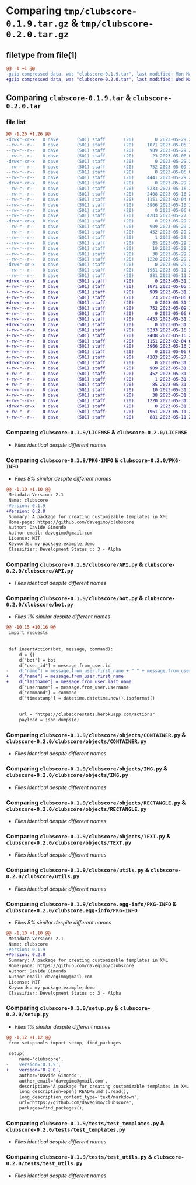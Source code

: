 # Comparing `tmp/clubscore-0.1.9.tar.gz` & `tmp/clubscore-0.2.0.tar.gz`

## filetype from file(1)

```diff
@@ -1 +1 @@
-gzip compressed data, was "clubscore-0.1.9.tar", last modified: Mon May 29 22:28:21 2023, max compression
+gzip compressed data, was "clubscore-0.2.0.tar", last modified: Wed May 31 14:51:47 2023, max compression
```

## Comparing `clubscore-0.1.9.tar` & `clubscore-0.2.0.tar`

### file list

```diff
@@ -1,26 +1,26 @@
-drwxr-xr-x   0 dave       (501) staff       (20)        0 2023-05-29 22:28:21.387741 clubscore-0.1.9/
--rw-r--r--   0 dave       (501) staff       (20)     1071 2023-05-05 17:29:41.000000 clubscore-0.1.9/LICENSE
--rw-r--r--   0 dave       (501) staff       (20)      909 2023-05-29 22:28:21.387363 clubscore-0.1.9/PKG-INFO
--rw-r--r--   0 dave       (501) staff       (20)       23 2023-05-06 09:41:10.000000 clubscore-0.1.9/README.md
-drwxr-xr-x   0 dave       (501) staff       (20)        0 2023-05-29 22:28:21.377835 clubscore-0.1.9/clubscore/
--rw-r--r--   0 dave       (501) staff       (20)      752 2023-05-09 16:58:15.000000 clubscore-0.1.9/clubscore/API.py
--rw-r--r--   0 dave       (501) staff       (20)        0 2023-05-06 08:36:10.000000 clubscore-0.1.9/clubscore/__init__.py
--rw-r--r--   0 dave       (501) staff       (20)     4441 2023-05-29 22:20:16.000000 clubscore-0.1.9/clubscore/bot.py
-drwxr-xr-x   0 dave       (501) staff       (20)        0 2023-05-29 22:28:21.384274 clubscore-0.1.9/clubscore/objects/
--rw-r--r--   0 dave       (501) staff       (20)     5233 2023-05-16 22:07:16.000000 clubscore-0.1.9/clubscore/objects/CONTAINER.py
--rw-r--r--   0 dave       (501) staff       (20)     2408 2023-05-16 22:07:16.000000 clubscore-0.1.9/clubscore/objects/IMG.py
--rw-r--r--   0 dave       (501) staff       (20)     1151 2023-02-04 00:33:04.000000 clubscore-0.1.9/clubscore/objects/RECTANGLE.py
--rw-r--r--   0 dave       (501) staff       (20)     3966 2023-05-16 22:26:38.000000 clubscore-0.1.9/clubscore/objects/TEXT.py
--rw-r--r--   0 dave       (501) staff       (20)        0 2023-05-06 08:36:10.000000 clubscore-0.1.9/clubscore/objects/__init__.py
--rw-r--r--   0 dave       (501) staff       (20)     4203 2023-05-27 10:59:14.000000 clubscore-0.1.9/clubscore/utils.py
-drwxr-xr-x   0 dave       (501) staff       (20)        0 2023-05-29 22:28:21.380936 clubscore-0.1.9/clubscore.egg-info/
--rw-r--r--   0 dave       (501) staff       (20)      909 2023-05-29 22:28:21.000000 clubscore-0.1.9/clubscore.egg-info/PKG-INFO
--rw-r--r--   0 dave       (501) staff       (20)      452 2023-05-29 22:28:21.000000 clubscore-0.1.9/clubscore.egg-info/SOURCES.txt
--rw-r--r--   0 dave       (501) staff       (20)        1 2023-05-29 22:28:21.000000 clubscore-0.1.9/clubscore.egg-info/dependency_links.txt
--rw-r--r--   0 dave       (501) staff       (20)       85 2023-05-29 22:28:21.000000 clubscore-0.1.9/clubscore.egg-info/requires.txt
--rw-r--r--   0 dave       (501) staff       (20)       10 2023-05-29 22:28:21.000000 clubscore-0.1.9/clubscore.egg-info/top_level.txt
--rw-r--r--   0 dave       (501) staff       (20)       38 2023-05-29 22:28:21.387860 clubscore-0.1.9/setup.cfg
--rw-r--r--   0 dave       (501) staff       (20)     1220 2023-05-29 22:23:33.000000 clubscore-0.1.9/setup.py
-drwxr-xr-x   0 dave       (501) staff       (20)        0 2023-05-29 22:28:21.386078 clubscore-0.1.9/tests/
--rw-r--r--   0 dave       (501) staff       (20)     1961 2023-05-11 23:19:07.000000 clubscore-0.1.9/tests/test_templates.py
--rw-r--r--   0 dave       (501) staff       (20)      881 2023-05-11 23:17:53.000000 clubscore-0.1.9/tests/test_utils.py
+drwxr-xr-x   0 dave       (501) staff       (20)        0 2023-05-31 14:51:47.385681 clubscore-0.2.0/
+-rw-r--r--   0 dave       (501) staff       (20)     1071 2023-05-05 17:29:41.000000 clubscore-0.2.0/LICENSE
+-rw-r--r--   0 dave       (501) staff       (20)      909 2023-05-31 14:51:47.384397 clubscore-0.2.0/PKG-INFO
+-rw-r--r--   0 dave       (501) staff       (20)       23 2023-05-06 09:41:10.000000 clubscore-0.2.0/README.md
+drwxr-xr-x   0 dave       (501) staff       (20)        0 2023-05-31 14:51:47.367269 clubscore-0.2.0/clubscore/
+-rw-r--r--   0 dave       (501) staff       (20)      752 2023-05-09 16:58:15.000000 clubscore-0.2.0/clubscore/API.py
+-rw-r--r--   0 dave       (501) staff       (20)        0 2023-05-06 08:36:10.000000 clubscore-0.2.0/clubscore/__init__.py
+-rw-r--r--   0 dave       (501) staff       (20)     4453 2023-05-31 14:13:09.000000 clubscore-0.2.0/clubscore/bot.py
+drwxr-xr-x   0 dave       (501) staff       (20)        0 2023-05-31 14:51:47.380027 clubscore-0.2.0/clubscore/objects/
+-rw-r--r--   0 dave       (501) staff       (20)     5233 2023-05-16 22:07:16.000000 clubscore-0.2.0/clubscore/objects/CONTAINER.py
+-rw-r--r--   0 dave       (501) staff       (20)     2408 2023-05-16 22:07:16.000000 clubscore-0.2.0/clubscore/objects/IMG.py
+-rw-r--r--   0 dave       (501) staff       (20)     1151 2023-02-04 00:33:04.000000 clubscore-0.2.0/clubscore/objects/RECTANGLE.py
+-rw-r--r--   0 dave       (501) staff       (20)     3966 2023-05-16 22:26:38.000000 clubscore-0.2.0/clubscore/objects/TEXT.py
+-rw-r--r--   0 dave       (501) staff       (20)        0 2023-05-06 08:36:10.000000 clubscore-0.2.0/clubscore/objects/__init__.py
+-rw-r--r--   0 dave       (501) staff       (20)     4203 2023-05-27 10:59:14.000000 clubscore-0.2.0/clubscore/utils.py
+drwxr-xr-x   0 dave       (501) staff       (20)        0 2023-05-31 14:51:47.371676 clubscore-0.2.0/clubscore.egg-info/
+-rw-r--r--   0 dave       (501) staff       (20)      909 2023-05-31 14:51:47.000000 clubscore-0.2.0/clubscore.egg-info/PKG-INFO
+-rw-r--r--   0 dave       (501) staff       (20)      452 2023-05-31 14:51:47.000000 clubscore-0.2.0/clubscore.egg-info/SOURCES.txt
+-rw-r--r--   0 dave       (501) staff       (20)        1 2023-05-31 14:51:47.000000 clubscore-0.2.0/clubscore.egg-info/dependency_links.txt
+-rw-r--r--   0 dave       (501) staff       (20)       85 2023-05-31 14:51:47.000000 clubscore-0.2.0/clubscore.egg-info/requires.txt
+-rw-r--r--   0 dave       (501) staff       (20)       10 2023-05-31 14:51:47.000000 clubscore-0.2.0/clubscore.egg-info/top_level.txt
+-rw-r--r--   0 dave       (501) staff       (20)       38 2023-05-31 14:51:47.385883 clubscore-0.2.0/setup.cfg
+-rw-r--r--   0 dave       (501) staff       (20)     1220 2023-05-31 14:49:04.000000 clubscore-0.2.0/setup.py
+drwxr-xr-x   0 dave       (501) staff       (20)        0 2023-05-31 14:51:47.381893 clubscore-0.2.0/tests/
+-rw-r--r--   0 dave       (501) staff       (20)     1961 2023-05-11 23:19:07.000000 clubscore-0.2.0/tests/test_templates.py
+-rw-r--r--   0 dave       (501) staff       (20)      881 2023-05-11 23:17:53.000000 clubscore-0.2.0/tests/test_utils.py
```

### Comparing `clubscore-0.1.9/LICENSE` & `clubscore-0.2.0/LICENSE`

 * *Files identical despite different names*

### Comparing `clubscore-0.1.9/PKG-INFO` & `clubscore-0.2.0/PKG-INFO`

 * *Files 8% similar despite different names*

```diff
@@ -1,10 +1,10 @@
 Metadata-Version: 2.1
 Name: clubscore
-Version: 0.1.9
+Version: 0.2.0
 Summary: A package for creating customizable templates in XML
 Home-page: https://github.com/davegimo/clubscore
 Author: Davide Gimondo
 Author-email: davegimo@gmail.com
 License: MIT
 Keywords: my-package,example,demo
 Classifier: Development Status :: 3 - Alpha
```

### Comparing `clubscore-0.1.9/clubscore/API.py` & `clubscore-0.2.0/clubscore/API.py`

 * *Files identical despite different names*

### Comparing `clubscore-0.1.9/clubscore/bot.py` & `clubscore-0.2.0/clubscore/bot.py`

 * *Files 1% similar despite different names*

```diff
@@ -10,15 +10,16 @@
 import requests
 
 
 def insertAction(bot, message, command):
     d = {}
     d["bot"] = bot
     d["user_id"] = message.from_user.id
-    d["name"] = message.from_user.first_name + " " + message.from_user.last_name
+    d["name"] = message.from_user.first_name
+    d["lastname"] = message.from_user.last_name
     d["username"] = message.from_user.username
     d["command"] = command
     d["timestamp"] = datetime.datetime.now().isoformat()
 
 
     url = "https://clubscorestats.herokuapp.com/actions"
     payload = json.dumps(d)
```

### Comparing `clubscore-0.1.9/clubscore/objects/CONTAINER.py` & `clubscore-0.2.0/clubscore/objects/CONTAINER.py`

 * *Files identical despite different names*

### Comparing `clubscore-0.1.9/clubscore/objects/IMG.py` & `clubscore-0.2.0/clubscore/objects/IMG.py`

 * *Files identical despite different names*

### Comparing `clubscore-0.1.9/clubscore/objects/RECTANGLE.py` & `clubscore-0.2.0/clubscore/objects/RECTANGLE.py`

 * *Files identical despite different names*

### Comparing `clubscore-0.1.9/clubscore/objects/TEXT.py` & `clubscore-0.2.0/clubscore/objects/TEXT.py`

 * *Files identical despite different names*

### Comparing `clubscore-0.1.9/clubscore/utils.py` & `clubscore-0.2.0/clubscore/utils.py`

 * *Files identical despite different names*

### Comparing `clubscore-0.1.9/clubscore.egg-info/PKG-INFO` & `clubscore-0.2.0/clubscore.egg-info/PKG-INFO`

 * *Files 8% similar despite different names*

```diff
@@ -1,10 +1,10 @@
 Metadata-Version: 2.1
 Name: clubscore
-Version: 0.1.9
+Version: 0.2.0
 Summary: A package for creating customizable templates in XML
 Home-page: https://github.com/davegimo/clubscore
 Author: Davide Gimondo
 Author-email: davegimo@gmail.com
 License: MIT
 Keywords: my-package,example,demo
 Classifier: Development Status :: 3 - Alpha
```

### Comparing `clubscore-0.1.9/setup.py` & `clubscore-0.2.0/setup.py`

 * *Files 1% similar despite different names*

```diff
@@ -1,12 +1,12 @@
 from setuptools import setup, find_packages
 
 setup(
     name='clubscore',
-    version='0.1.9',
+    version='0.2.0',
     author='Davide Gimondo',
     author_email='davegimo@gmail.com',
     description='A package for creating customizable templates in XML',
     long_description=open('README.md').read(),
     long_description_content_type='text/markdown',
     url='https://github.com/davegimo/clubscore',
     packages=find_packages(),
```

### Comparing `clubscore-0.1.9/tests/test_templates.py` & `clubscore-0.2.0/tests/test_templates.py`

 * *Files identical despite different names*

### Comparing `clubscore-0.1.9/tests/test_utils.py` & `clubscore-0.2.0/tests/test_utils.py`

 * *Files identical despite different names*

